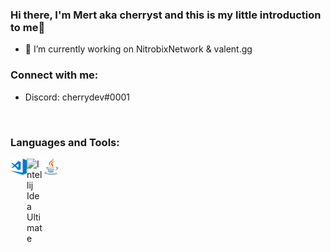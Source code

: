 ### Hi there, I'm Mert aka cherryst and this is my little introduction to me👋

- 🔭 I’m currently working on NitrobixNetwork & valent.gg
   


### Connect with me:

- Discord: cherrydev#0001


<br />

### Languages and Tools:

<img align="left" alt="Visual Studio Code" width="26px" href="https://visualstudio.microsoft.com/en/vs/" src="https://raw.githubusercontent.com/github/explore/80688e429a7d4ef2fca1e82350fe8e3517d3494d/topics/visual-studio-code/visual-studio-code.png" />
<img align="left" alt="Intellij Idea Ultimate" width="26px" href="https://www.jetbrains.com/idea/" src="https://resources.jetbrains.com/storage/products/intellij-idea/img/meta/intellij-idea_logo_300x300.png" />
<img align="left" alt="Java" width="26px" href="https://java.com/tr/" src="https://raw.githubusercontent.com/github/explore/80688e429a7d4ef2fca1e82350fe8e3517d3494d/topics/java/java.png" />

<br />
<br />

